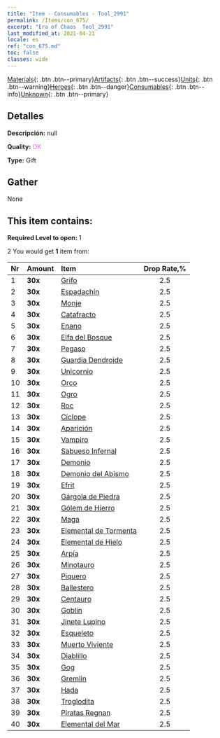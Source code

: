 ```yaml
---
title: "Item - Consumables - Tool_2991"
permalink: /Items/con_675/
excerpt: "Era of Chaos  Tool_2991"
last_modified_at: 2021-04-21
locale: es
ref: "con_675.md"
toc: false
classes: wide
---
```

 [Materials](/es/Items/){: .btn .btn--primary}[Artifacts](/es/Items/Artifacts/){: .btn .btn--success}[Units](/es/Items/Units/){: .btn .btn--warning}[Heroes](/es/Items/Heroes/){: .btn .btn--danger}[Consumables](/es/Items/Consumables/){: .btn .btn--info}[Unknown](/es/Items/Unknown/){: .btn .btn--primary}

## Detalles
 **Descripción:** null

 **Quality:** <span style="color: #DA70D6">OK</span>

 **Type:** Gift

## Gather

  None

## This item contains:

 **Required Level to open:** 1

 2 You would get **1** item  from:

  | Nr | Amount |     Item    | Drop Rate,% |
  |:---|:-------|:------------|:---------:|
  | 1 |  **30x** | [Grifo](/es/Items/unt_192/) | 2.5 | 
  | 2 |  **30x** | [Espadachín](/es/Items/unt_193/) | 2.5 | 
  | 3 |  **30x** | [Monje](/es/Items/unt_194/) | 2.5 | 
  | 4 |  **30x** | [Catafracto](/es/Items/unt_195/) | 2.5 | 
  | 5 |  **30x** | [Enano](/es/Items/unt_200/) | 2.5 | 
  | 6 |  **30x** | [Elfa del Bosque](/es/Items/unt_201/) | 2.5 | 
  | 7 |  **30x** | [Pegaso](/es/Items/unt_202/) | 2.5 | 
  | 8 |  **30x** | [Guardia Dendroide](/es/Items/unt_203/) | 2.5 | 
  | 9 |  **30x** | [Unicornio](/es/Items/unt_204/) | 2.5 | 
  | 10 |  **30x** | [Orco](/es/Items/unt_219/) | 2.5 | 
  | 11 |  **30x** | [Ogro](/es/Items/unt_220/) | 2.5 | 
  | 12 |  **30x** | [Roc](/es/Items/unt_221/) | 2.5 | 
  | 13 |  **30x** | [Cíclope](/es/Items/unt_222/) | 2.5 | 
  | 14 |  **30x** | [Aparición](/es/Items/unt_210/) | 2.5 | 
  | 15 |  **30x** | [Vampiro](/es/Items/unt_211/) | 2.5 | 
  | 16 |  **30x** | [Sabueso Infernal](/es/Items/unt_228/) | 2.5 | 
  | 17 |  **30x** | [Demonio](/es/Items/unt_229/) | 2.5 | 
  | 18 |  **30x** | [Demonio del Abismo](/es/Items/unt_230/) | 2.5 | 
  | 19 |  **30x** | [Efrit](/es/Items/unt_231/) | 2.5 | 
  | 20 |  **30x** | [Gárgola de Piedra](/es/Items/unt_236/) | 2.5 | 
  | 21 |  **30x** | [Gólem de Hierro](/es/Items/unt_237/) | 2.5 | 
  | 22 |  **30x** | [Maga](/es/Items/unt_238/) | 2.5 | 
  | 23 |  **30x** | [Elemental de Tormenta](/es/Items/unt_263/) | 2.5 | 
  | 24 |  **30x** | [Elemental de Hielo](/es/Items/unt_264/) | 2.5 | 
  | 25 |  **30x** | [Arpía](/es/Items/unt_245/) | 2.5 | 
  | 26 |  **30x** | [Minotauro](/es/Items/unt_248/) | 2.5 | 
  | 27 |  **30x** | [Piquero](/es/Items/unt_190/) | 2.5 | 
  | 28 |  **30x** | [Ballestero](/es/Items/unt_191/) | 2.5 | 
  | 29 |  **30x** | [Centauro](/es/Items/unt_199/) | 2.5 | 
  | 30 |  **30x** | [Goblin](/es/Items/unt_217/) | 2.5 | 
  | 31 |  **30x** | [Jinete Lupino](/es/Items/unt_218/) | 2.5 | 
  | 32 |  **30x** | [Esqueleto](/es/Items/unt_208/) | 2.5 | 
  | 33 |  **30x** | [Muerto Viviente](/es/Items/unt_209/) | 2.5 | 
  | 34 |  **30x** | [Diablillo](/es/Items/unt_226/) | 2.5 | 
  | 35 |  **30x** | [Gog](/es/Items/unt_227/) | 2.5 | 
  | 36 |  **30x** | [Gremlin](/es/Items/unt_235/) | 2.5 | 
  | 37 |  **30x** | [Hada](/es/Items/unt_262/) | 2.5 | 
  | 38 |  **30x** | [Troglodita](/es/Items/unt_244/) | 2.5 | 
  | 39 |  **30x** | [Piratas Regnan](/es/Items/unt_273/) | 2.5 | 
  | 40 |  **30x** | [Elemental del Mar](/es/Items/unt_275/) | 2.5 | 
